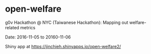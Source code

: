 # open-welfare
g0v Hackathon @ NYC (Taiwanese Hackathon): Mapping out welfare-related metrics

Date: 2016-11-05 to 20160-11-06

Shiny app at https://jinchieh.shinyapps.io/open-welfare2/
